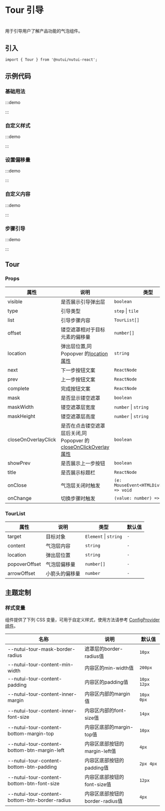 # Tour 引导

#
用于引导用户了解产品功能的气泡组件。

## 引入

```tsx
import { Tour } from '@nutui/nutui-react';
```

## 示例代码

### 基础用法

:::demo

<CodeBlock src='h5/demo1.tsx'></CodeBlock>

:::

### 自定义样式

:::demo

<CodeBlock src='h5/demo2.tsx'></CodeBlock>

:::

### 设置偏移量

:::demo

<CodeBlock src='h5/demo3.tsx'></CodeBlock>

:::

### 自定义内容

:::demo

<CodeBlock src='h5/demo4.tsx'></CodeBlock>

:::

### 步骤引导

:::demo

<CodeBlock src='h5/demo5.tsx'></CodeBlock>

:::

## Tour

### Props

| 属性 | 说明 | 类型 | 默认值 |
| --- | --- | --- | --- |
| visible | 是否展示引导弹出层 | `boolean` | `false` |
| type | 引导类型 | `step` \| `tile` | `step` |
| list | 引导步骤内容 | `TourList[]` | `-` |
| offset | 镂空遮罩相对于目标元素的偏移量 | `number[]` | `[8, 10]` |
| location | 弹出层位置,同 Popopver 的[location 属性](https://nutui.jd.com/h5/react/2x/#/zh-CN/component/popover) | `string` | `bottom` |
| next | 下一步按钮文案 | `ReactNode` | `''` |
| prev | 上一步按钮文案 | `ReactNode` | `''` |
| complete | 完成按钮文案 | `ReactNode` | `''` |
| mask | 是否显示镂空遮罩 | `boolean` | `true` |
| maskWidth | 镂空遮罩层宽度 | `number` \| `string` | `''` |
| maskHeight | 镂空遮罩层高度 | `number` \| `string` | `''` |
| closeOnOverlayClick | 是否在点击镂空遮罩层后关闭,同 Popopver 的[closeOnClickOverlay 属性](https://nutui.jd.com/h5/react/2x/#/zh-CN/component/popover) | `boolean` | `true` |
| showPrev | 是否展示上一步按钮 | `boolean` | `true` |
| title | 是否展示标题栏 | `ReactNode` | `''` |
| onClose | 气泡层关闭时触发 | `(e: MouseEvent<HTMLDivElement>) => void` | `-` |
| onChange | 切换步骤时触发 | `(value: number) => void` | `-` |

### TourList

| 属性 | 说明 | 类型 | 默认值 |
| --- | --- | --- | --- |
| target | 目标对象 | `Element` \| `string` | `-` |
| content | 气泡层内容 | `string` | `-` |
| location | 弹出层位置 | `string` | `-` |
| popoverOffset | 气泡层偏移量 | `number[]` | `-` |
| arrowOffset | 小箭头的偏移量 | `number` | `-` |

## 主题定制

### 样式变量

组件提供了下列 CSS 变量，可用于自定义样式，使用方法请参考 [ConfigProvider 组件](#/zh-CN/component/configprovider)。

| 名称 | 说明 | 默认值 |
| --- | --- | --- |
| \--nutui-tour-mask-border-radius | 遮罩层的border-radius值 | `10px` |
| \--nutui-tour-content-min-width | 内容区的min-width值 | `200px` |
| \--nutui-tour-content-padding | 内容区的padding值 | `10px 12px` |
| \--nutui-tour-content-inner-margin | 内容区内部的margin值 | `10px 0px` |
| \--nutui-tour-content-inner-font-size | 内容区内部的font-size值 | `14px` |
| \--nutui-tour-content-bottom-margin-top | 内容区底部的margin-top值 | `10px` |
| \--nutui-tour-content-bottom-btn-margin-left | 内容区底部按钮的margin-left值 | `4px` |
| \--nutui-tour-content-bottom-btn-padding | 内容区底部按钮的padding值 | `2px 4px` |
| \--nutui-tour-content-bottom-btn-font-size | 内容区底部按钮的font-size值 | `12px` |
| \--nutui-tour-content-bottom-btn-border-radius | 内容区底部按钮的border-radius值 | `4px` |
